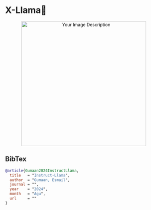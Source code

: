 # X-Llama🦙
 

<p align="center">
  <img src="https://github.com/Esmail-ibraheem/FeedbackTransformer/blob/main/llama2.jpg" alt="Your Image Description" width="400" height=400">
</p>


## BibTex
```BibTex
@article{Gumaan2024InstructLlama,
  title   = "Instruct-Llama",
  author  = "Gumaan, Esmail",
  journal = "",
  year    = "2024",
  month   = "Agu",
  url     = ""
}

```
